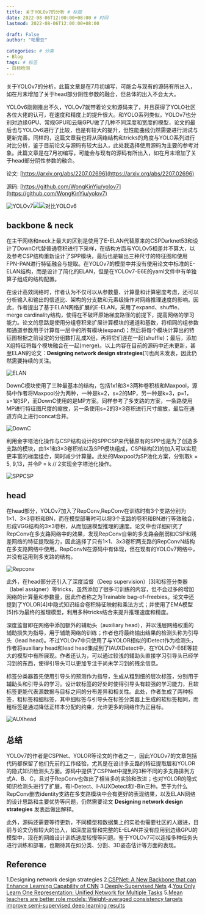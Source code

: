 ```yaml
---
title: 关于YOLOv7的分析 # 标题
date: 2022-08-06T12:00:00+08:00 # 时间
lastmod: 2022-08-06T12:00:00+08:00

draft: False
author: "帕里亚"

categories: # 分类
- Blog
tags: # 标签
- 目标检测
---
```


关于YOLOv7的分析，此篇文章是在7月初编写，可能会与现有的源码有所出入，如在月末增加了关于head部分阴性参数的融合，但总体的出入不会太大。

<!--more-->

YOLOv6刚刚推出不久，YOLOv7就带着论文和源码来了，并且获得了YOLO社区各位大佬的认可，在速度和精度上的提升很大。和YOLO系列类似，YOLOv7也分别对边缘GPU、常规GPU和云端GPU做了几种不同深度和宽度的模型，论文的最后也与YOLOv6进行了比较，也是有较大的提升，但性能曲线仍然需要进行测试与更新完善。同样的，这篇文章我也将从网络结构和tricks的角度与YOLO系列进行对比分析，鉴于目前论文与源码有较大出入，此处我选择使用源码为主要的参考对象。此篇文章是在7月初编写，可能会与现有的源码有所出入，如在月末增加了关于head部分阴性参数的融合。

论文: [https://arxiv.org/abs/2207.02696](https://arxiv.org/abs/2207.02696)

源码: [https://github.com/WongKinYiu/yolov7](https://github.com/WongKinYiu/yolov7)

![YOLOv7](https://img-blog.csdnimg.cn/93ebf3d93d864b8392a793f2e79643ad.jpeg#pic_center)![](https://img-blog.csdnimg.cn/img_convert/cae7d8edf37a08019d3f11065860d40d.jpeg)![对比YOLOv6](https://img-blog.csdnimg.cn/7753c1e29a5d43b6ba28762a06ea7f69.png#pic_center)

## backbone & neck

在主干网络和neck上最大的区别是使用了E-ELAN代替原来的CSPDarknet53和设计了DownC代替普通卷积进行下采样，在结构方面与YOLOv5相差并不算大，以及参考CSP结构重新设计了SPP模块，最后也是输出三种尺寸的特征图和使用FPN-PAN进行特征融合与提取。在YOLOv7的模型中并没有使用论文中标准的E-ELAN结构，而是设计了简化的ELAN，但是在YOLOv7-E6E的yamI文件中有单独算子组成的结构配置。

在设计高效网络时，作者认为不仅可以从参数量、计算量和计算密度考虑，还可以分析输入和输出的信道比、架构的分支数和元素级操作对网络推理速度的影响。因此，作者提出了基于ELAN网络扩展的E-ELAN，采用了expand、shuffle、merge cardinality结构，使得在不破坏原始梯度路径的前提下，提高网络的学习能力。论文的思路是使用分组卷积来扩展计算模块的通道和基数，将相同的组参数和通道参数用于计算每一层中的所有模块(expand)；然后将每个模块计算出的特征图根据之前设定的分组数打乱成X组，再将它们连在一起(shuffle)；最后，添加X组特征将每个模块融合在一起(merge)。以上内容在目前的源码中还未更新，甚至ELAN的论文：**Designing network design strategies**[1]也尚未发表，因此仍然需要持续的关注。

![ELAN](https://img-blog.csdnimg.cn/20676da7bd83453e8f8dd8134fb823e7.png#pic_center)


DownC模块使用了三种最基本的结构，包括1x1和3×3两种卷积核和Maxpool，源码中作者将Maxpool分为两种，一种是k=2，s=2的MP，另一种是k=3，p=1，s=1的SP，而DownC使用的是MP方案。同样参考了多支路的方案，一条路使用MP进行特征图尺度的缩放，另一条使用s=2的3×3卷积进行尺寸缩放，最后在通道方向上进行concat合并。

![DownC](https://img-blog.csdnimg.cn/95acfc5f412b40b2b8bf9561e208ffed.jpeg#pic_center)


利用金字塔池化操作与CSP结构设计的SPPCSP来代替原有的SPP也是为了创造多支路的模块，由1×1和3×3卷积核以及SPP模块组成，CSP结构[2]的加入可以实现更丰富的梯度组合，同时减少计算量。此处的Maxpool为SP池化方案，分别取k = 5, 9,13，并令P = k // 2实现金字塔池化操作。

![SPPCSP](https://img-blog.csdnimg.cn/9aac8fd3005f4d6b877ab10e71411476.jpeg#pic_center)

## head

在head部分，YOLOv7加入了RepConv,RepConv在训练时有3个支路分别为1×1、3×3卷积和BN，而在模型部署时可以将3个支路的卷积和BN进行等效融合，形成VGG结构的3×3卷积，从而加速模型推理的速度。论文中也详细研究了RepConv在多支路网络中的效果，发现RepConv自带的多支路会削弱如CSP和残差网络的特征提取能力，因此选择了只有1×1、3x3卷积两支路的RepConvN结构在多支路网络中使用。RepConvN在源码中有体现，但在现有的YOLOv7网络中，并没有运用到多支路的结构。

![Repconv](https://img-blog.csdnimg.cn/3a17bd6c8e9c42e6b66055386c612c5b.png#pic_center)


此外，在head部分还引入了深度监督（Deep supervision）[3]和标签分类器（label assigner）等tricks，虽然添加了很多可训练的内容，但不会过多的增加网络的计算量和参数量，因此作者称之为Trainable bag-of-freebies。论文中还提到了YOLOR[4]中隐式知识结合卷积特征映射和乘法方式；并使用了EMA模型[5]作为最终的推理模型，利用多种tricks结合来提升推理速度和精度。

深度监督即在网络中添加额外的辅助头（auxiliary head），并以浅层网络权重的辅助损失为指导，用于辅助网络的训练；作者也将最终输出结果的检测头称为引导头（lead head)。不过YOLOv7中只使用了与YOLOR相似的IDetect作为检测头，作者将auxiliary head和lead head集成到了IAUXDetect中，在YOLOv7-E6E等较大的模型中有所展现。作者还认为，可以通过较浅的辅助头直接学习引导头已经学习到的东西，使得引导头可以更加专注于尚未学习到的残余信息。

标签分类器首先使用引导头的预测作为指导，生成从粗到细的层次标签，分别用于辅助头和引导头的学习。设计软标签的好处时使得引导头有较强的学习能力，且软标签更能代表源数据与目标之间的分布差异和相关性。此处，作者生成了两种标签，粗标签和细标签，其中细标签与引导头在标签分类器上生成的软标签相同，而粗标签是通过降低正样本分配的约束，允许更多的网络作为正目标。

![AUXhead](https://img-blog.csdnimg.cn/2bf2bd9ba5d14ba68aeeee7812100e32.png#pic_center)

## 总结

YOLOv7的作者是CSPNet、YOLOR等论文的作者之一，因此YOLOv7的文章包括代码都保留了他们先前的工作经验，尤其是在设计多支路的特征提取层和YOLOR的隐式知识检测头方面。源码中提供了CSPNet中提到的3种不同的多支路排列方式A、B、C，且对于RepConv也做出了相当多的实验和改进；也对YOLOR的隐式知识检测头进行了扩展，有I-Detect、I-AUXDetect和I-Bin三种。至于为什么RepConv删去identity支路在多支路模块中会有更好的表现结果，以及ELAN网络的设计思路和主要优势等问题，仍然需要论文 **Designing network design strategies** 发表后做出解释。

此外，源码还需要等待更新，不同模型和数据集上的实验也需要社区的人跟进，目前与论文仍有较大的出入，如深度监督和完整的E-ELAN并没有应用到边缘GPU的模型中，现在的网络设计训练速度较慢等问题。鉴于YOLOv7可以连接多种任务头进行训练和部署，也期待其在如分类、分割、3D姿态估计等方面的表现。

## Reference

1.Designing network design strategies
2.[CSPNet: A New Backbone that can Enhance Learning Capability of CNN](https://arxiv.org/abs/1911.11929)
3.[Deeply-Supervised Nets](https://arxiv.org/abs/1409.5185)
4.[You Only Learn One Representation: Unified Network for Multiple Tasks](https://arxiv.org/abs/2105.04206)
5.[Mean teachers are better role models: Weight-averaged consistency targets improve semi-supervised deep learning results](https://arxiv.org/abs/1703.01780)
